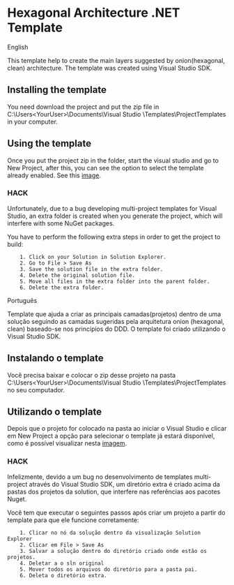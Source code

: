 # Hexagonal Architecture .NET Template

English

This template help to create the main layers suggested by onion(hexagonal, clean) architecture.
The template was created using Visual Studio SDK.

## Installing the template
You need download the project and put the zip file in C:\Users\<YourUser>\Documents\Visual Studio <yourVersion>\Templates\ProjectTemplates in your computer.

## Using the template
Once you put the project zip in the folder, start the visual studio and go to New Project, after this, you can see the option to select the template already enabled. See this [image](../master/UsingProjectImage.JPG).
  
### HACK

Unfortunately, due to a bug developing multi-project templates for Visual Studio, an extra folder is created when you generate the project, which will interfere with some NuGet packages.

You have to perform the following extra steps in order to get the project to build:

		1. Click on your Solution in Solution Explorer.
		2. Go to File > Save As
		3. Save the solution file in the extra folder.
		4. Delete the original solution file.
		5. Move all files in the extra folder into the parent folder.
		6. Delete the extra folder.

Português

Template que ajuda a criar as principais camadas(projetos) dentro de uma solução seguindo as camadas sugeridas pela arquitetura onion (hexagonal, clean) baseado-se nos princípios do DDD.
O template foi criado utilizando o Visual Studio SDK.

## Instalando o template
Você precisa baixar e colocar o zip desse projeto na pasta C:\Users\<YourUser>\Documents\Visual Studio <yourVersion>\Templates\ProjectTemplates no seu computador.  

## Utilizando o template  
Depois que o projeto for colocado na pasta ao iniciar o Visual Studio e clicar em New Project a opção para selecionar o template já estará disponível, como é possível visualizar nesta [imagem](../master/UsingProjectImage.JPG).

### HACK

Infelizmente, devido a um bug no desenvolvimento de templates multi-project através do Visual Studio SDK, um diretório extra é criado acima da pastas dos projetos da solution, que interfere nas referências aos pacotes Nuget.

Você tem que executar o seguintes passos após criar um projeto a partir do template para que ele funcione corretamente:

		1. Clicar no nó da solução dentro da visualização Solution Explorer
		2. Clicar em File > Save As
		3. Salvar a solução dentro do diretório criado onde estão os projetos.
		4. Deletar a o sln original
		5. Mover todos os arquivos do diretório para a pasta pai.
		6. Deleta o diretório extra.
